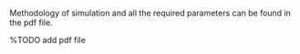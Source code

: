 Methodology of simulation and all the required parameters can be found in the pdf file.

%TODO add pdf file
